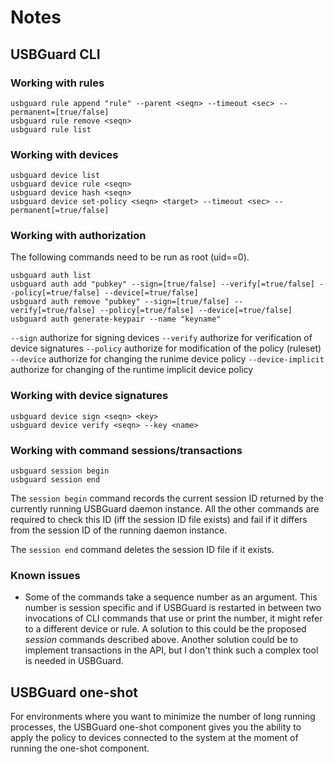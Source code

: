 # Notes

## USBGuard CLI

### Working with rules
```
usbguard rule append "rule" --parent <seqn> --timeout <sec> --permanent=[true/false]
usbguard rule remove <seqn>
usbguard rule list
```

### Working with devices

```
usbguard device list
usbguard device rule <seqn>
usbguard device hash <seqn>
usbguard device set-policy <seqn> <target> --timeout <sec> --permanent[=true/false]
```

### Working with authorization

The following commands need to be run as root (uid==0).

```
usbguard auth list
usbguard auth add "pubkey" --sign=[true/false] --verify[=true/false] --policy[=true/false] --device[=true/false]
usbguard auth remove "pubkey" --sign=[true/false] --verify[=true/false] --policy[=true/false] --device[=true/false]
usbguard auth generate-keypair --name "keyname"
```

`--sign` authorize for signing devices
`--verify` authorize for verification of device signatures
`--policy` authorize for modification of the policy (ruleset)
`--device` authorize for changing the runime device policy
`--device-implicit` authorize for changing of the runtime implicit device policy

### Working with device signatures

```
usbguard device sign <seqn> <key>
usbguard device verify <seqn> --key <name>
```

### Working with command sessions/transactions
```
usbguard session begin
usbguard session end
```
The `session begin` command records the current session ID returned by the currently running USBGuard daemon instance. All the other commands are required to check this ID (iff the session ID file exists) and fail if it differs from the session ID of the running daemon instance.

The `session end` command deletes the session ID file if it exists.

### Known issues

 * Some of the commands take a sequence number as an argument. This number is session specific and if USBGuard is restarted in between two invocations of CLI commands that use or print the number, it might refer to a different device or rule. A solution to this could be the proposed *session* commands described above. Another solution could be to implement transactions in the API, but I don't think such a complex tool is needed in USBGuard.

## USBGuard one-shot

For environments where you want to minimize the number of long running processes, the USBGuard one-shot component gives you the ability to apply the policy to devices connected to the system at the moment of running the one-shot component.

